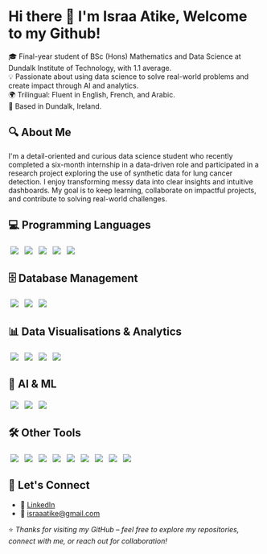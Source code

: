 
# Hi there 👋 I'm Israa Atike, Welcome to my Github!

🎓 Final-year student of BSc (Hons) Mathematics and Data Science at Dundalk Institute of Technology, with 1.1 average.  
💡 Passionate about using data science to solve real-world problems and create impact through AI and analytics.  
🌍 Trilingual: Fluent in English, French, and Arabic.  
📍 Based in Dundalk, Ireland.



## 🔍 About Me

I'm a detail-oriented and curious data science student who recently completed a six-month internship in a data-driven role and participated in a research project exploring the use of synthetic data for lung cancer detection. 
I enjoy transforming messy data into clear insights and intuitive dashboards. My goal is to keep learning, collaborate on impactful projects, and contribute to solving real-world challenges.

## 💻 Programming Languages  
<span style="display:inline-block;margin:4px;"><img src="https://img.shields.io/badge/Python-3776AB?style=for-the-badge&logo=python&logoColor=white"/></span>
<span style="display:inline-block;margin:4px;"><img src="https://img.shields.io/badge/R-276DC3?style=for-the-badge&logo=r&logoColor=white"/></span>
<span style="display:inline-block;margin:4px;"><img src="https://img.shields.io/badge/JavaScript-F7DF1E?style=for-the-badge&logo=javascript&logoColor=black"/></span>
<span style="display:inline-block;margin:4px;"><img src="https://img.shields.io/badge/HTML5-E34F26?style=for-the-badge&logo=html5&logoColor=white"/></span>
<span style="display:inline-block;margin:4px;"><img src="https://img.shields.io/badge/PHP-777BB4?style=for-the-badge&logo=php&logoColor=white"/></span>


## 🗄️ Database Management  
<span style="display:inline-block;margin:4px;"><img src="https://img.shields.io/badge/SQL-4479A1?style=for-the-badge&logo=postgresql&logoColor=white"/></span>
<span style="display:inline-block;margin:4px;"><img src="https://img.shields.io/badge/MongoDB-47A248?style=for-the-badge&logo=mongodb&logoColor=white"/></span>
<span style="display:inline-block;margin:4px;"><img src="https://img.shields.io/badge/Neo4j-008CC1?style=for-the-badge&logo=neo4j&logoColor=white"/></span>

## 📊 Data Visualisations & Analytics  
<span style="display:inline-block;margin:4px;"><img src="https://img.shields.io/badge/Power%20BI-F2C811?style=for-the-badge&logo=powerbi&logoColor=black"/></span>
<span style="display:inline-block;margin:4px;"><img src="https://img.shields.io/badge/Tableau-E97627?style=for-the-badge&logo=tableau&logoColor=white"/></span>
<span style="display:inline-block;margin:4px;"><img src="https://img.shields.io/badge/NetSuite%20Analytics-1D1D1D?style=for-the-badge&logo=oracle&logoColor=white"/></span>
<span style="display:inline-block;margin:4px;"><img src="https://img.shields.io/badge/Excel-217346?style=for-the-badge&logo=microsoft-excel&logoColor=white"/></span>

## 🤖 AI & ML  
<span style="display:inline-block;margin:4px;"><img src="https://img.shields.io/badge/Scikit--Learn-F7931E?style=for-the-badge&logo=scikit-learn&logoColor=white"/></span>
<span style="display:inline-block;margin:4px;"><img src="https://img.shields.io/badge/TensorFlow-FF6F00?style=for-the-badge&logo=tensorflow&logoColor=white"/></span>
<span style="display:inline-block;margin:4px;"><img src="https://img.shields.io/badge/PyTorch-EE4C2C?style=for-the-badge&logo=pytorch&logoColor=white"/></span>


## 🛠️ Other Tools  
<span style="display:inline-block;margin:4px;"><img src="https://img.shields.io/badge/Git-F05032?style=for-the-badge&logo=git&logoColor=white"/></span>
<span style="display:inline-block;margin:4px;"><img src="https://img.shields.io/badge/Figma-F24E1E?style=for-the-badge&logo=figma&logoColor=white"/></span>
<span style="display:inline-block;margin:4px;"><img src="https://img.shields.io/badge/Overleaf-47A141?style=for-the-badge&logo=overleaf&logoColor=white"/></span>
<span style="display:inline-block;margin:4px;"><img src="https://img.shields.io/badge/Canva-00C4CC?style=for-the-badge&logo=canva&logoColor=white"/></span>
<span style="display:inline-block;margin:4px;"><img src="https://img.shields.io/badge/LaTeX-008080?style=for-the-badge&logo=latex&logoColor=white"/></span>
<span style="display:inline-block;margin:4px;"><img src="https://img.shields.io/badge/MS%20PowerPoint-B7472A?style=for-the-badge&logo=microsoft-powerpoint&logoColor=white"/></span>
<span style="display:inline-block;margin:4px;"><img src="https://img.shields.io/badge/MS%20Word-2B579A?style=for-the-badge&logo=microsoft-word&logoColor=white"/></span>
<span style="display:inline-block;margin:4px;"><img src="https://img.shields.io/badge/Trello-0052CC?style=for-the-badge&logo=trello&logoColor=white"/></span>
<span style="display:inline-block;margin:4px;"><img src="https://img.shields.io/badge/Jira-0052CC?style=for-the-badge&logo=jira&logoColor=white"/></span>



## 📣 Let's Connect

- 💼 [LinkedIn](https://www.linkedin.com/in/israa-atike-/)
- 📧 israaatike@gmail.com



⭐ *Thanks for visiting my GitHub – feel free to explore my repositories, connect with me, or reach out for collaboration!*
